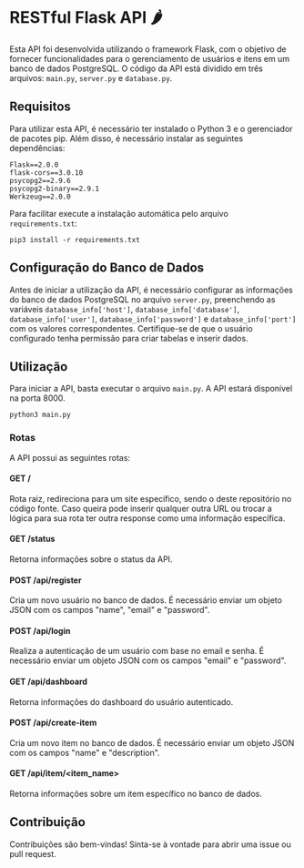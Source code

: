 # RESTful Flask API 🌶️

Esta API foi desenvolvida utilizando o framework Flask, com o objetivo de fornecer funcionalidades para o gerenciamento de usuários e itens em um banco de dados PostgreSQL. O código da API está dividido em três arquivos: `main.py`, `server.py` e `database.py`.

## Requisitos

Para utilizar esta API, é necessário ter instalado o Python 3 e o gerenciador de pacotes pip. Além disso, é necessário instalar as seguintes dependências:

```
Flask==2.0.0
flask-cors==3.0.10
psycopg2==2.9.6
psycopg2-binary==2.9.1
Werkzeug==2.0.0
```
Para facilitar execute a instalação automática pelo arquivo `requirements.txt`:
```
pip3 install -r requirements.txt
```

## Configuração do Banco de Dados

Antes de iniciar a utilização da API, é necessário configurar as informações do banco de dados PostgreSQL no arquivo `server.py`, preenchendo as variáveis `database_info['host']`, `database_info['database']`, `database_info['user']`, `database_info['password']` e `database_info['port']` com os valores correspondentes. Certifique-se de que o usuário configurado tenha permissão para criar tabelas e inserir dados.

## Utilização

Para iniciar a API, basta executar o arquivo `main.py`. A API estará disponível na porta 8000.
```
python3 main.py
```

### Rotas

A API possui as seguintes rotas:

#### GET /

Rota raiz, redireciona para um site específico, sendo o deste repositório no código fonte. Caso queira pode inserir qualquer outra URL ou trocar
a lógica para sua rota ter outra response como uma informação específica.

#### GET /status

Retorna informações sobre o status da API.

#### POST /api/register

Cria um novo usuário no banco de dados. É necessário enviar um objeto JSON com os campos "name", "email" e "password".

#### POST /api/login

Realiza a autenticação de um usuário com base no email e senha. É necessário enviar um objeto JSON com os campos "email" e "password".

#### GET /api/dashboard

Retorna informações do dashboard do usuário autenticado.

#### POST /api/create-item

Cria um novo item no banco de dados. É necessário enviar um objeto JSON com os campos "name" e "description".

#### GET /api/item/<item_name>

Retorna informações sobre um item específico no banco de dados.

## Contribuição

Contribuições são bem-vindas! Sinta-se à vontade para abrir uma issue ou pull request.
